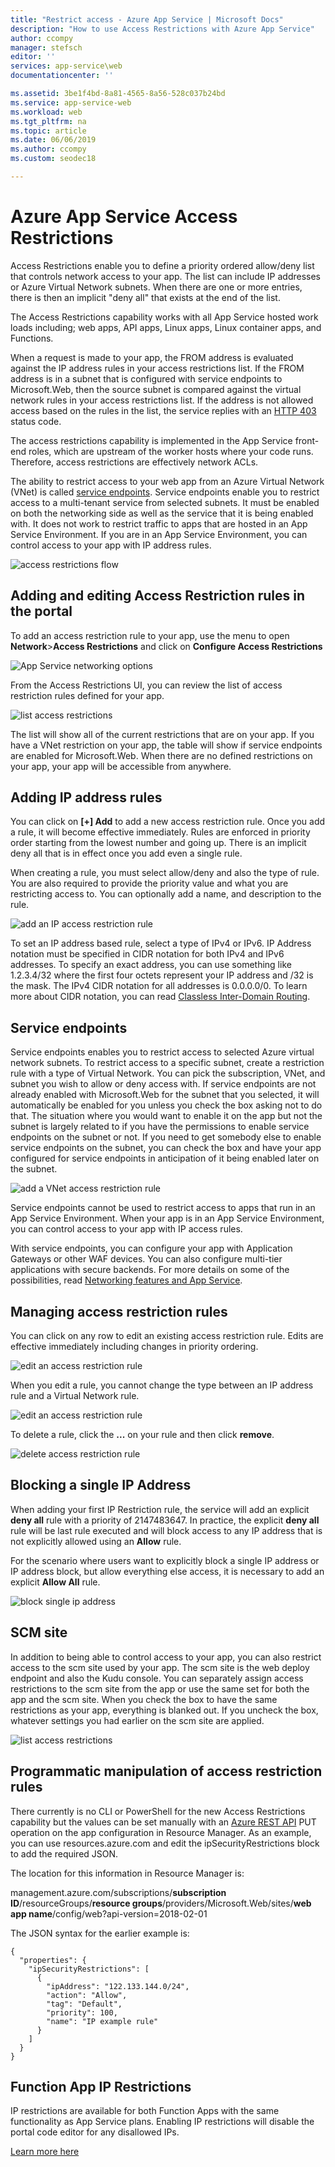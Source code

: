 ```yaml
---
title: "Restrict access - Azure App Service | Microsoft Docs" 
description: "How to use Access Restrictions with Azure App Service" 
author: ccompy
manager: stefsch
editor: ''
services: app-service\web
documentationcenter: ''

ms.assetid: 3be1f4bd-8a81-4565-8a56-528c037b24bd
ms.service: app-service-web
ms.workload: web
ms.tgt_pltfrm: na
ms.topic: article
ms.date: 06/06/2019
ms.author: ccompy
ms.custom: seodec18

---
```

# Azure App Service Access Restrictions #

Access Restrictions enable you to define a priority ordered allow/deny list that controls network access to your app. The list can include IP addresses or Azure Virtual Network subnets. When there are one or more entries, there is then an implicit "deny all" that exists at the end of the list.

The Access Restrictions capability works with all App Service hosted work loads including; web apps, API apps, Linux apps, Linux container apps, and Functions.

When a request is made to your app, the FROM address is evaluated against the IP address rules in your access restrictions list. If the FROM address is in a subnet that is configured with service endpoints to Microsoft.Web, then the source subnet is compared against the virtual network rules in your access restrictions list. If the address is not allowed access based on the rules in the list, the service replies with an [HTTP 403](https://en.wikipedia.org/wiki/HTTP_403) status code.

The access restrictions capability is implemented in the App Service front-end roles, which are upstream of the worker hosts where your code runs. Therefore, access restrictions are effectively network ACLs.

The ability to restrict access to your web app from an Azure Virtual Network (VNet) is called [service endpoints][serviceendpoints]. Service endpoints enable you to restrict access to a multi-tenant service from selected subnets. It must be enabled on both the networking side as well as the service that it is being enabled with. It does not work to restrict traffic to apps that are hosted in an App Service Environment.  If you are in an App Service Environment, you can control access to your app with IP address rules.

![access restrictions flow](media/app-service-ip-restrictions/access-restrictions-flow.png)

## Adding and editing Access Restriction rules in the portal ##

To add an access restriction rule to your app, use the menu to open **Network**>**Access Restrictions** and click on **Configure Access Restrictions**

![App Service networking options](media/app-service-ip-restrictions/access-restrictions.png)  

From the Access Restrictions UI, you can review the list of access restriction rules defined for your app.

![list access restrictions](media/app-service-ip-restrictions/access-restrictions-browse.png)

The list will show all of the current restrictions that are on your app. If you have a VNet restriction on your app, the table will show if service endpoints are enabled for Microsoft.Web. When there are no defined restrictions on your app, your app will be accessible from anywhere.  

## Adding IP address rules

You can click on **[+] Add** to add a new access restriction rule. Once you add a rule, it will become effective immediately. Rules are enforced in priority order starting from the lowest number and going up. There is an implicit deny all that is in effect once you add even a single rule.

When creating a rule, you must select allow/deny and also the type of rule. You are also required to provide the priority value and what you are restricting access to.  You can optionally add a name, and description to the rule.  

![add an IP access restriction rule](media/app-service-ip-restrictions/access-restrictions-ip-add.png)

To set an IP address based rule, select a type of IPv4 or IPv6. IP Address notation must be specified in CIDR notation for both IPv4 and IPv6 addresses. To specify an exact address, you can use something like 1.2.3.4/32 where the first four octets represent your IP address and /32 is the mask. The IPv4 CIDR notation for all addresses is 0.0.0.0/0. To learn more about CIDR notation, you can read [Classless Inter-Domain Routing](https://en.wikipedia.org/wiki/Classless_Inter-Domain_Routing). 

## Service endpoints

Service endpoints enables you to restrict access to selected Azure virtual network subnets. To restrict access to a specific subnet, create a restriction rule with a type of Virtual Network. You can pick the subscription, VNet, and subnet you wish to allow or deny access with. If service endpoints are not already enabled with Microsoft.Web for the subnet that you selected, it will automatically be enabled for you unless you check the box asking not to do that. The situation where you would want to enable it on the app but not the subnet is largely related to if you have the permissions to enable service endpoints on the subnet or not. If you need to get somebody else to enable service endpoints on the subnet, you can check the box and have your app configured for service endpoints in anticipation of it being enabled later on the subnet. 

![add a VNet access restriction rule](media/app-service-ip-restrictions/access-restrictions-vnet-add.png)

Service endpoints cannot be used to restrict access to apps that run in an App Service Environment. When your app is in an App Service Environment, you can control access to your app with IP access rules. 

With service endpoints, you can configure your app with Application Gateways or other WAF devices. You can also configure multi-tier applications with secure backends. For more details on some of the possibilities, read [Networking features and App Service](networking-features.md).

## Managing access restriction rules

You can click on any row to edit an existing access restriction rule. Edits are effective immediately including changes in priority ordering.

![edit an access restriction rule](media/app-service-ip-restrictions/access-restrictions-ip-edit.png)

When you edit a rule, you cannot change the type between an IP address rule and a Virtual Network rule. 

![edit an access restriction rule](media/app-service-ip-restrictions/access-restrictions-vnet-edit.png)

To delete a rule, click the **...** on your rule and then click **remove**.

![delete access restriction rule](media/app-service-ip-restrictions/access-restrictions-delete.png)

## Blocking a single IP Address ##

When adding your first IP Restriction rule, the service will add an explicit **deny all** rule with a priority of 2147483647. In practice, the explicit **deny all** rule will be last rule executed and will block access to any IP address that is not explicitly allowed using an **Allow** rule.

For the scenario where users want to explicitly block a single IP address or IP address block, but allow everything else access, it is necessary to add an explicit **Allow All** rule.

![block single ip address](media/app-service-ip-restrictions/block-single-address.png)

## SCM site 

In addition to being able to control access to your app, you can also restrict access to the scm site used by your app. The scm site is the web deploy endpoint and also the Kudu console. You can separately assign access restrictions to the scm site from the app or use the same set for both the app and the scm site. When you check the box to have the same restrictions as your app, everything is blanked out. If you uncheck the box, whatever settings you had earlier on the scm site are applied. 

![list access restrictions](media/app-service-ip-restrictions/access-restrictions-scm-browse.png)

## Programmatic manipulation of access restriction rules ##

There currently is no CLI or PowerShell for the new Access Restrictions capability but the values can be set manually with an [Azure REST API](https://docs.microsoft.com/rest/api/azure/) PUT operation on the app configuration in Resource Manager. As an example, you can use resources.azure.com and edit the ipSecurityRestrictions block to add the required JSON.

The location for this information in Resource Manager is:

management.azure.com/subscriptions/**subscription ID**/resourceGroups/**resource groups**/providers/Microsoft.Web/sites/**web app name**/config/web?api-version=2018-02-01

The JSON syntax for the earlier example is:

    {
      "properties": {
        "ipSecurityRestrictions": [
          {
            "ipAddress": "122.133.144.0/24",
            "action": "Allow",
            "tag": "Default",
            "priority": 100,
            "name": "IP example rule"
          }
        ]
      }
    }

## Function App IP Restrictions

IP restrictions are available for both Function Apps with the same functionality as App Service plans. Enabling IP restrictions will disable the portal code editor for any disallowed IPs.

[Learn more here](../azure-functions/functions-networking-options.md#inbound-ip-restrictions)


<!--Links-->
[serviceendpoints]: https://docs.microsoft.com/azure/virtual-network/virtual-network-service-endpoints-overview
